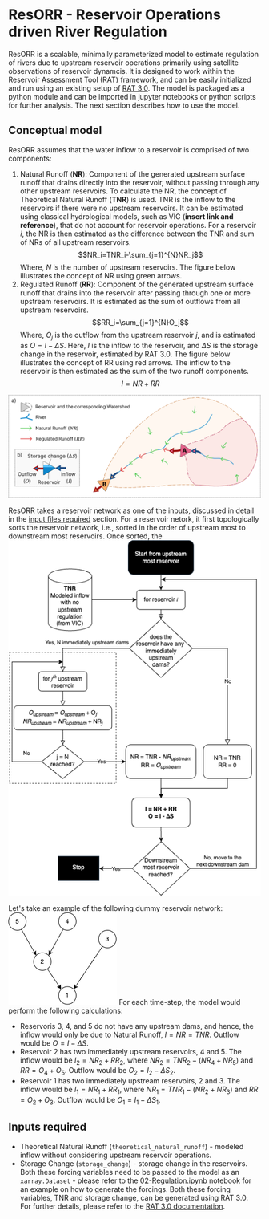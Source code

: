 # ResORR - Reservoir Operations driven River Regulation

ResORR is a scalable, minimally parameterized model to estimate regulation of rivers due to upstream reservoir operations primarily using satellite observations of reservoir dynamcis. It is designed to work within the Reservoir Assessment Tool (RAT) framework, and can be easily initialized and run using an existing setup of [RAT 3.0](https://rat-satellitedams.readthedocs.io/en/latest/). The model is packaged as a python module and can be imported in jupyter notebooks or python scripts for further analysis. The next section describes how to use the model.

## Conceptual model
ResORR assumes that the water inflow to a reservoir is comprised of two components: 
1. Natural Runoff (**NR**): Component of the generated upstream surface runoff that drains directly into the reservoir, without passing through any other upstream reservoirs. To calculate the NR, the concept of Theoretical Natural Runoff (**TNR**) is used. TNR is the inflow to the reservoirs if there were no upstream reservoirs. It can be estimated using classical hydrological models, such as VIC (**insert  link and reference**), that do not account for reservoir operations. For a reservoir $i$, the NR is then estimated as the difference between the TNR and sum of NRs of all upstream reservoirs. $$NR_i=TNR_i-\sum_{j=1}^{N}NR_j$$
Where, $N$ is the number of upstream reservoirs. The figure below illustrates the concept of NR using green arrows.
2. Regulated Runoff (**RR**): Component of the generated upstream surface runoff that drains into the reservoir after passing through one or more upstream reservoirs. It is estimated as the sum of outflows from all upstream reservoirs. $$RR_i=\sum_{j=1}^{N}O_j$$
Where, $O_j$ is the outflow from the upstream reservoir $j$, and is estimated as $O = I - \Delta S$. Here, $I$ is the inflow to the reservoir, and $\Delta S$ is the storage change in the reservoir, estimated by RAT 3.0. The figure below illustrates the concept of RR using red arrows.
The inflow to the reservoir is then estimated as the sum of the two runoff components. $$I=NR+RR$$

![Conceptual model](img/NR-RR-illustration.png)

ResORR takes a reservoir network as one of the inputs, discussed in detail in the [input files required](#input-files-required) section. For a reservoir netork, it first topologically sorts the reservoir network, i.e., sorted in the order of upstream most to downstream most reservoirs. Once sorted, the 
![wb-flowchart](img/resorr-flowchart.png)

Let's take an example of the following dummy reservoir network:
![dummy-network](img/dummy-reservoir-network.png)
For each time-step, the model would perform the following calculations:
* Reservoris 3, 4, and 5 do not have any upstream dams, and hence, the inflow would only be due to Natural Runoff, $I = NR = TNR$. Outflow would be $O = I - \Delta S$.
* Reservoir 2 has two immediately upstream reservoirs, 4 and 5. The inflow would be $I_2 = NR_2 + RR_2$, where $NR_2 = {TNR}_2 - ({NR}_4 + {NR}_5)$ and $RR = O_4 + O_5$. Outflow would be $O_2 = I_2 - \Delta S_2$.
* Reservoir 1 has two immediately upstream reservoirs, 2 and 3. The inflow would be $I_1 = NR_1 + RR_1$, where $NR_1 = {TNR}_1 - ({NR}_2 + {NR}_3)$ and $RR = O_2 + O_3$. Outflow would be $O_1 = I_1 - \Delta S_1$.


## Inputs required
* Theoretical Natural Runoff (`theoretical_natural_runoff`) - modeled inflow without considering upstream reservoir operations. 
* Storage Change (`storage_change`) - storage change in the reservoirs. 
Both these forcing variables need to be passed to the model as an `xarray.Dataset` - please refer to the [02-Regulation.ipynb](methods/02-Regulation.ipynb) notebook for an example on how to generate the forcings. Both these forcing variables, TNR and storage change, can be generated using RAT 3.0. For further details, please refer to the [RAT 3.0 documentation](https://rat-satellitedams.readthedocs.io/en/latest/).